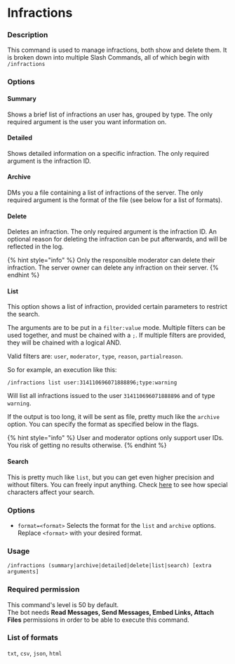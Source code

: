 # Infractions

### **Description**

This command is used to manage infractions, both show and delete them. It is broken down into multiple Slash Commands, all of which begin with `/infractions `

### **Options**

#### **Summary**

Shows a brief list of infractions an user has, grouped by type. The only required argument is the user you want information on.

#### Detailed

Shows detailed information on a specific infraction. The only required argument is the infraction ID.

#### Archive

DMs you a file containing a list of infractions of the server. The only required argument is the format of the file (see below for a list of formats).

#### Delete

Deletes an infraction. The only required argument is the infraction ID. An optional reason for deleting the infraction can be put afterwards, and will be reflected in the log.

{% hint style="info" %}
Only the responsible moderator can delete their infraction. The server owner can delete any infraction on their server.
{% endhint %}

#### List

This option shows a list of infraction, provided certain parameters to restrict the search.

The arguments are to be put in a `filter:value` mode. Multiple filters can be used together, and must be chained with a `;`. If multiple filters are provided, they will be chained with a logical AND.

Valid filters are: `user`, `moderator`, `type`, `reason`, `partialreason`.

So for example, an execution like this:

```
/infractions list user:314110696071888896;type:warning
```

Will list all infractions issued to the user `314110696071888896` and of type `warning`.

If the output is too long, it will be sent as file, pretty much like the `archive` option. You can specify the format as specified below in the flags.

{% hint style="info" %}
User and moderator options only support user IDs. You risk of getting no results otherwise.
{% endhint %}

#### Search

This is pretty much like `list`, but you can get even higher precision and without filters. You can freely input anything. Check [here](https://fusejs.io/examples.html#extended-search) to see how special characters affect your search.

### Options

* `format=<format>` Selects the format for the `list` and `archive` options. Replace `<format>` with your desired format.

### **Usage**

```
/infractions (summary|archive|detailed|delete|list|search) [extra arguments]
```

### **Required permission**

This command's level is 50 by default.\
The bot needs **Read Messages, Send Messages, Embed Links, Attach Files** permissions in order to be able to execute this command.

### List of formats

`txt`, `csv`, `json`, `html`
